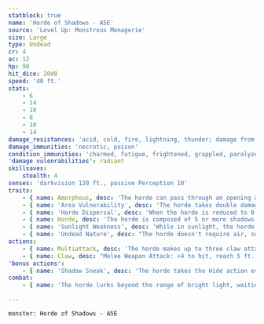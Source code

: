 ```yaml
---
statblock: true
name: 'Horde of Shadows - A5E'
source: 'Level Up: Monstrous Menagerie'
size: Large
type: Undead
cr: 4
ac: 12
hp: 90
hit_dice: 20d8
speed: '40 ft.'
stats:
    - 6
    - 14
    - 10
    - 8
    - 10
    - 14
damage_resistances: 'acid, cold, fire, lightning, thunder; damage from nonmagical weapons'
damage_immunities: 'necrotic, poison'
condition_immunities: 'charmed, fatigue, frightened, grappled, paralyzed, petrified, poisoned, prone, restrained'
'damage vulenrabilities': radiant
skillsaves:
    stealth: 4
senses: 'darkvision 120 ft., passive Perception 10'
traits:
    - { name: Amorphous, desc: 'The horde can pass through an opening as narrow as 1 inch wide without squeezing.' }
    - { name: 'Area Vulnerability', desc: 'The horde takes double damage from any effect that targets an area.' }
    - { name: 'Horde Dispersal', desc: 'When the horde is reduced to 0 hit points, it turns into 2 (1d4) shadows, each of which are bloodied.' }
    - { name: Horde, desc: 'The horde is composed of 5 or more shadows. If it is subjected to a spell, attack, or other effect that affects only one target, it takes any damage but ignores other effects. It can share its space with Medium or smaller creatures or objects.' }
    - { name: 'Sunlight Weakness', desc: 'While in sunlight, the horde has disadvantage on attack rolls, ability checks, and saving throws.' }
    - { name: 'Undead Nature', desc: "The horde doesn't require air, sustenance, or sleep." }
actions:
    - { name: Multiattack, desc: 'The horde makes up to three claw attacks, but no more than one against each target.' }
    - { name: Claw, desc: "Melee Weapon Attack: +4 to hit, reach 5 ft., one creature. Hit: 16 (4d6 + 2) necrotic damage, and the target makes a DC 12 Constitution saving throw. On a failure, the target is cursed until it finishes a short or long rest or is the subject of remove curse or a similar spell. While cursed, the target makes attack rolls, Strength checks, and Strength saving throws with disadvantage. If the target dies while cursed, a new undead shadow rises from the corpse in 1d4 hours, the corpse no longer casts a natural shadow, and the target can't be raised from the dead until the new shadow is destroyed." }
'bonus actions':
    - { name: 'Shadow Sneak', desc: 'The horde takes the Hide action even if obscured only by dim light or darkness.' }
combat:
    - { name: 'The horde lurks beyond the range of bright light, waiting for a moment of darkness', desc: 'It enters bright light if it is attacked. The horde seeks out the largest concentration of enemies, provoking opportunity attacks if necessary, so that it can make as many attacks as possible. It flees if it is bloodied and in bright light.' }

---
```

```statblock
monster: Horde of Shadows - A5E
```

